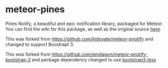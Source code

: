meteor-pines
==============

Pines Notify, a beautiful and epic notification library, packaged for Meteor. You can find the wiki for this package, as well as the original source [here](http://pinesframework.org/pnotify/).

This was forked from https://github.com/kidovate/meteor-pnotify and changed to support Boostrapt 3.

This was forked from https://github.com/emdagon/meteor-pnotify-bootstrap-3 and package dependency changed to use [bootstrap3-less](https://github.com/eprochasson/bootstrap3-less)
